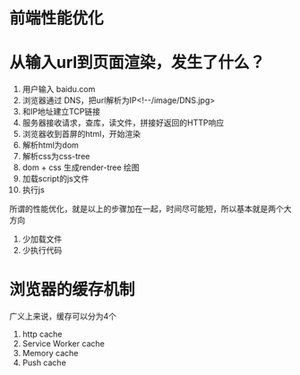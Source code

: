 # 前端性能优化

 # 从输入url到页面渲染，发生了什么？

  1. 用户输入 baidu.com
  2. 浏览器通过 DNS，把url解析为IP<!--/image/DNS.jpg>
  3. 和IP地址建立TCP链接
  4. 服务器接收请求，查库，读文件，拼接好返回的HTTP响应
  5. 浏览器收到首屏的html，开始渲染
  6. 解析html为dom
  7. 解析css为css-tree
  8. dom + css 生成render-tree  绘图
  9. 加载script的js文件
  10. 执行js

  所谓的性能优化，就是以上的步骤加在一起，时间尽可能短，所以基本就是两个大方向
  1. 少加载文件
  2. 少执行代码


  # 浏览器的缓存机制
  广义上来说，缓存可以分为4个
  1. http cache
  2. Service Worker cache
  3. Memory cache
  4. Push cache